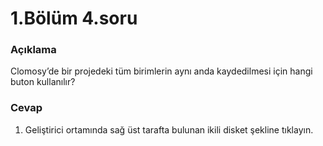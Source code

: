 # 1.Bölüm 4.soru

### Açıklama

Clomosy’de bir projedeki tüm birimlerin aynı anda kaydedilmesi için hangi buton kullanılır?

### Cevap

1.	Geliştirici ortamında sağ üst tarafta bulunan ikili disket şekline tıklayın.